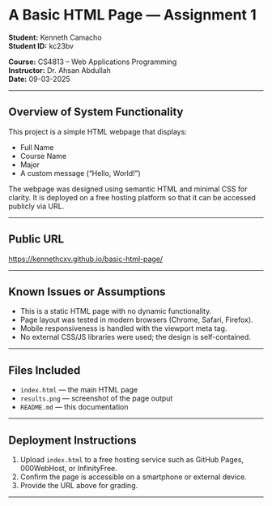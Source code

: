 # A Basic HTML Page — Assignment 1

**Student:** Kenneth Camacho  
**Student ID:** kc23bv

**Course:** CS4813 – Web Applications Programming  
**Instructor:** Dr. Ahsan Abdullah  
**Date:** 09-03-2025

---

## Overview of System Functionality

This project is a simple HTML webpage that displays:

- Full Name
- Course Name
- Major
- A custom message (“Hello, World!”)

The webpage was designed using semantic HTML and minimal CSS for clarity. It is deployed on a free hosting platform so that it can be accessed publicly via URL.

---

## Public URL

https://kennethcxv.github.io/basic-html-page/

---

## Known Issues or Assumptions

- This is a static HTML page with no dynamic functionality.
- Page layout was tested in modern browsers (Chrome, Safari, Firefox).
- Mobile responsiveness is handled with the viewport meta tag.
- No external CSS/JS libraries were used; the design is self-contained.

---

## Files Included

- `index.html` — the main HTML page
- `results.png` — screenshot of the page output
- `README.md` — this documentation

---

## Deployment Instructions

1. Upload `index.html` to a free hosting service such as GitHub Pages, 000WebHost, or InfinityFree.
2. Confirm the page is accessible on a smartphone or external device.
3. Provide the URL above for grading.

---
